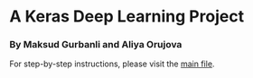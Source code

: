 # A Keras Deep Learning Project
### By Maksud Gurbanli and Aliya Orujova

For step-by-step instructions, please visit the [main file](https://github.com/MaxGurbanli/AzeriAlphabetOCR/blob/main/main/deeplearning.ipynb).
